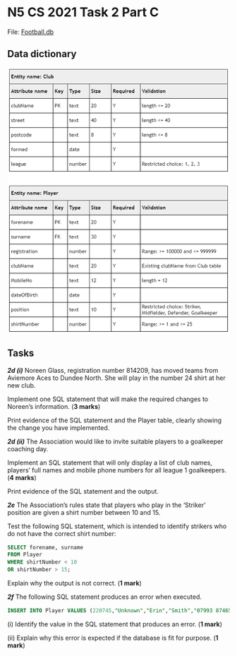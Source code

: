 # N5 CS 2021 Task 2 Part C


File: [Football.db](assets/Football.db "Download file")


## Data dictionary

![flowers database](assets/dd.png)


## Tasks

___2d (i)___ Noreen Glass, registration number 814209, has moved teams from Aviemore Aces to Dundee North. She will play in the number 24 shirt at her new club.

Implement one SQL statement that will make the required changes to Noreen’s information. (__3 marks__)

Print evidence of the SQL statement and the Player table, clearly showing the change you have implemented.


___2d (ii)___ The Association would like to invite suitable players to a goalkeeper coaching day.

Implement an SQL statement that will only display a list of club names, players’ full names and mobile phone numbers for all league 1 goalkeepers. (__4 marks__)

Print evidence of the SQL statement and the output.


___2e___ The Association’s rules state that players who play in the ‘Striker’ position are given a shirt number between 10 and 15.

Test the following SQL statement, which is intended to identify strikers who do not have the correct shirt number:

```SQL
SELECT forename, surname
FROM Player
WHERE shirtNumber < 10
OR shirtNumber > 15;
```

Explain why the output is not correct. (__1 mark__)


___2f___ The following SQL statement produces an error when executed.

```SQL
INSERT INTO Player VALUES (220745,"Unknown","Erin","Smith","07993 874657", "31/05/1999","Striker",23);
```

(i) Identify the value in the SQL statement that produces an error. (__1 mark__)

(ii) Explain why this error is expected if the database is fit for purpose. (__1 mark__)
